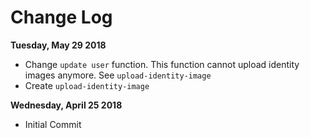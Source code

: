 # Change Log

**Tuesday, May 29 2018**
* Change `update user` function. This function cannot upload identity images anymore. See `upload-identity-image`
* Create `upload-identity-image`

**Wednesday, April 25 2018**

* Initial Commit